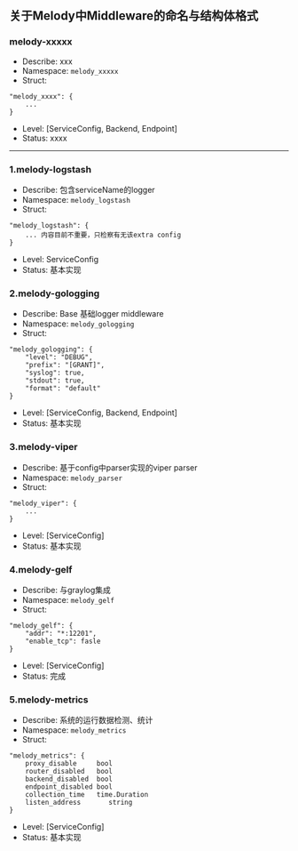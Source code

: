 ## 关于Melody中Middleware的命名与结构体格式

### melody-xxxxx
- Describe: xxx
- Namespace: `melody_xxxxx`
- Struct:
```
"melody_xxxx": {
    ...
}
```
- Level: [ServiceConfig, Backend, Endpoint]
- Status: xxxx

---


### 1.melody-logstash
- Describe: 包含serviceName的logger
- Namespace: `melody_logstash`
- Struct:
```
"melody_logstash": {
    ... 内容目前不重要，只检察有无该extra config
}
```
- Level: ServiceConfig
- Status: 基本实现

### 2.melody-gologging
- Describe: Base 基础logger middleware
- Namespace: `melody_gologging`
- Struct:
```
"melody_gologging": {
    "level": "DEBUG",
    "prefix": "[GRANT]",
    "syslog": true,
    "stdout": true,
    "format": "default"
}
```
- Level: [ServiceConfig, Backend, Endpoint]
- Status: 基本实现

### 3.melody-viper
- Describe: 基于config中parser实现的viper parser
- Namespace: `melody_parser`
- Struct:
```
"melody_viper": {
    ...
}
```
- Level: [ServiceConfig]
- Status: 基本实现

### 4.melody-gelf
- Describe: 与graylog集成
- Namespace: `melody_gelf`
- Struct:
```
"melody_gelf": {
    "addr": "*:12201",
    "enable_tcp": fasle
}
```
- Level: [ServiceConfig]
- Status: 完成


### 5.melody-metrics
- Describe: 系统的运行数据检测、统计
- Namespace: `melody_metrics`
- Struct:
```
"melody_metrics": {
    proxy_disable     bool
    router_disabled   bool
    backend_disabled  bool
    endpoint_disabled bool
    collection_time   time.Duration
    listen_address       string
}
```
- Level: [ServiceConfig]
- Status: 基本实现


